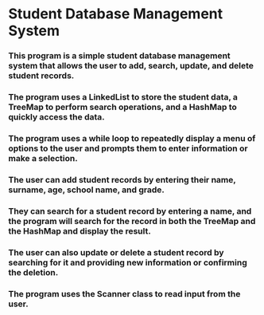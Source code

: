 # Student Database Management System
### This program is a simple student database management system that allows the user to add, search, update, and delete student records. 
### The program uses a LinkedList to store the student data, a TreeMap to perform search operations, and a HashMap to quickly access the data. 
### The program uses a while loop to repeatedly display a menu of options to the user and prompts them to enter information or make a selection. 
### The user can add student records by entering their name, surname, age, school name, and grade. 
### They can search for a student record by entering a name, and the program will search for the record in both the TreeMap and the HashMap and display the result. 
### The user can also update or delete a student record by searching for it and providing new information or confirming the deletion. 
### The program uses the Scanner class to read input from the user.

